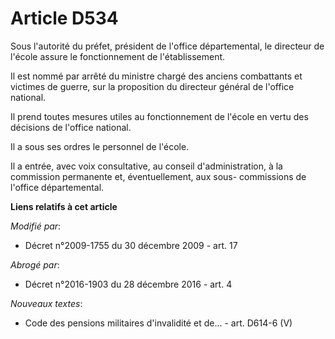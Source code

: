 # Article D534

Sous l'autorité du préfet, président de l'office départemental, le directeur de l'école assure le fonctionnement de
l'établissement. 

Il est nommé par arrêté du       ministre chargé des anciens combattants et victimes de guerre, sur la proposition du
directeur général de l'office national. 

Il prend toutes mesures utiles au fonctionnement de l'école en vertu des décisions de l'office national. 

Il a sous ses ordres le personnel de l'école. 

Il a entrée, avec voix consultative, au conseil d'administration, à la commission permanente et, éventuellement, aux sous-
commissions de l'office départemental.

**Liens relatifs à cet article**

_Modifié par_:

  - Décret n°2009-1755 du 30 décembre 2009 - art. 17

_Abrogé par_:

  - Décret n°2016-1903 du 28 décembre 2016 - art. 4

_Nouveaux textes_:

  - Code des pensions militaires d'invalidité et de... - art. D614-6 (V)
